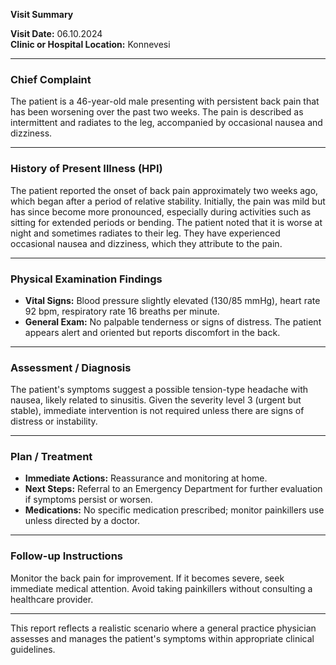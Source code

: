 

**Visit Summary**

**Visit Date:** 06.10.2024  
**Clinic or Hospital Location:** Konnevesi  

---

### **Chief Complaint**
The patient is a 46-year-old male presenting with persistent back pain that has been worsening over the past two weeks. The pain is described as intermittent and radiates to the leg, accompanied by occasional nausea and dizziness.

---

### **History of Present Illness (HPI)**
The patient reported the onset of back pain approximately two weeks ago, which began after a period of relative stability. Initially, the pain was mild but has since become more pronounced, especially during activities such as sitting for extended periods or bending. The patient noted that it is worse at night and sometimes radiates to their leg. They have experienced occasional nausea and dizziness, which they attribute to the pain.

---

### **Physical Examination Findings**
- **Vital Signs:** Blood pressure slightly elevated (130/85 mmHg), heart rate 92 bpm, respiratory rate 16 breaths per minute.
- **General Exam:** No palpable tenderness or signs of distress. The patient appears alert and oriented but reports discomfort in the back.

---

### **Assessment / Diagnosis**
The patient's symptoms suggest a possible tension-type headache with nausea, likely related to sinusitis. Given the severity level 3 (urgent but stable), immediate intervention is not required unless there are signs of distress or instability.

---

### **Plan / Treatment**
- **Immediate Actions:** Reassurance and monitoring at home.
- **Next Steps:** Referral to an Emergency Department for further evaluation if symptoms persist or worsen.
- **Medications:** No specific medication prescribed; monitor painkillers use unless directed by a doctor.

---

### **Follow-up Instructions**
Monitor the back pain for improvement. If it becomes severe, seek immediate medical attention. Avoid taking painkillers without consulting a healthcare provider.

---

This report reflects a realistic scenario where a general practice physician assesses and manages the patient's symptoms within appropriate clinical guidelines.
